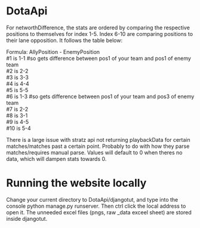 # DotaApi
For networthDifference, the stats are ordered by comparing the respective positions to themselves for index 1-5. Index 6-10 are comparing positions to their lane opposition. It follows the table below:  

Formula: AllyPosition - EnemyPosition  
#1 is 1-1 #so gets difference between pos1 of your team and pos1 of enemy team  
#2 is 2-2  
#3 is 3-3  
#4 is 4-4  
#5 is 5-5  
#6 is 1-3 #so gets difference between pos1 of your team and pos3 of enemy team  
#7 is 2-2  
#8 is 3-1  
#9 is 4-5  
#10 is 5-4  

There is a large issue with stratz api not returning playbackData for certain matches/matches past a certain point. Probably to do with how they parse matches/requires manual parse. Values will default to 0 when theres no data, which will dampen stats towards 0.

# Running the website locally
Change your current directory to DotaApi/djangotut, and type into the console python manage.py runserver. Then ctrl click the local address to open it. The unneeded excel files (pngs, raw _data exceel sheet) are stored inside djangotut. 
